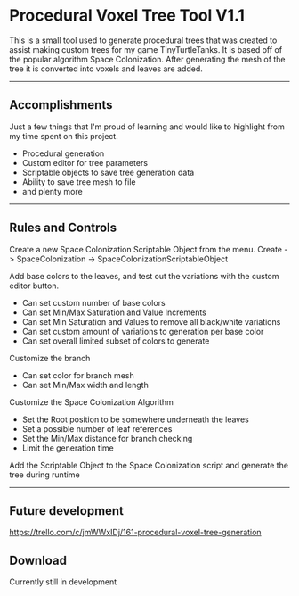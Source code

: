 # Procedural Voxel Tree Tool V1.1

This is a small tool used to generate procedural trees that was created to assist making custom trees for my game TinyTurtleTanks. It is based off of the popular algorithm Space Colonization. After generating the mesh of the tree it is converted into voxels and leaves are added.

- - - - 

## Accomplishments ##
Just a few things that I'm proud of learning and would like to highlight from my time spent on this project.  

* Procedural generation
* Custom editor for tree parameters
* Scriptable objects to save tree generation data
* Ability to save tree mesh to file
* and plenty more

- - - - 

## Rules and Controls ##
Create a new Space Colonization Scriptable Object from the menu. 
Create -> SpaceColonization -> SpaceColonizationScriptableObject

Add base colors to the leaves, and test out the variations with the custom editor button.
- Can set custom number of base colors
- Can set Min/Max Saturation and Value Increments
- Can set Min Saturation and Values to remove all black/white variations
- Can set custom amount of variations to generation per base color
- Can set overall limited subset of colors to generate

Customize the branch
- Can set color for branch mesh
- Can set Min/Max width and length

Customize the Space Colonization Algorithm
- Set the Root position to be somewhere underneath the leaves
- Set a possible number of leaf references
- Set the Min/Max distance for branch checking
- Limit the generation time

Add the Scriptable Object to the Space Colonization script and generate the tree during runtime

- - - - 

## Future development ##
https://trello.com/c/jmWWxIDj/161-procedural-voxel-tree-generation

## Download ##
Currently still in development
